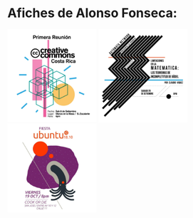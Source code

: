 # Afiches de Alonso Fonseca:

<img src="20180908-cc.jpeg" alt="Primera Reunión de Creative Commons Costa Rica" width="200"/> <img src="20180929-automata.jpeg" alt="Teoremas de incompletitud de Gödel" width="200"/> <img src="20181019-ubuntu.jpeg" alt="Fiesta de lanzamiento de Ubuntu 18.10" width="200"/>
 	
